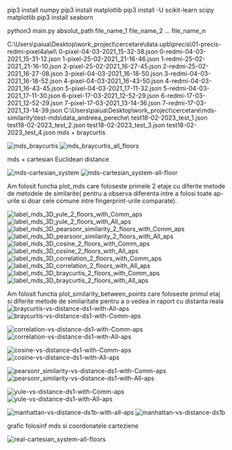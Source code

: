 pip3 install numpy
pip3 install matplotlib
pip3 install -U scikit-learn scipy matplotlib
pip3 install seaborn

python3 main.py absolut_path file_name_1 file_name_2 ... file_name_n

C:\Users\paiua\Desktop\work_project\cercetare\data.upb\precis\01-precis-redmi-pixel4a\wl\ 0-pixel-04-03-2021_15-32-38.json 0-redmi-04-03-2021_15-31-12.json 1-pixel-25-02-2021_21-16-46.json 1-redmi-25-02-2021_21-16-10.json 2-pixel-25-02-2021_16-27-45.json 2-redmi-25-02-2021_16-27-08.json 3-pixel-04-03-2021_16-18-50.json 3-redmi-04-03-2021_16-18-52.json 4-pixel-04-03-2021_16-43-50.json 4-redmi-04-03-2021_16-43-45.json 5-pixel-04-03-2021_17-11-32.json 5-redmi-04-03-2021_17-11-30.json 6-pixel-17-03-2021_12-52-29.json 6-redmi-17-03-2021_12-52-29.json 7-pixel-17-03-2021_13-14-36.json 7-redmi-17-03-2021_13-14-39.json
C:\Users\paiua\Desktop\work_project\cercetare\mds-similarity\test-mds\data_andreea_pereche\ test18-02-2023_test_1.json test18-02-2023_test_2.json test18-02-2023_test_3.json test18-02-2023_test_4.json
mds + braycurtis

![mds_braycurtis](https://github.com/AndreeaPaiu/mds-similarity/assets/43491777/6f572f0a-fbf0-4f04-b615-0e211ac642a1)
![mds_braycurtis_all_floors](https://github.com/AndreeaPaiu/mds-similarity/assets/43491777/d325b6e1-7818-4a88-b288-f053eabe6dbf)

mds + cartesian Euclidean distance

![mds-cartesian_system](https://github.com/AndreeaPaiu/mds-similarity/assets/43491777/03940ae6-04a8-4f97-8f68-e3d504af440e)
![mds-cartesian_system-all-floor](https://github.com/AndreeaPaiu/mds-similarity/assets/43491777/4743ea7a-a61a-426b-b74d-30fe0735f4f8)

Am folosit functia plot_mds care foloseste primele 2 etaje cu diferite metode de metodele de similarite( pentru a observa diferenta intre a folosi toate ap-urile si doar cele comune intre fingerprint-urile comparate). 

![label_mds_3D_yule_2_floors_with_Comm_aps](https://github.com/AndreeaPaiu/mds-similarity/assets/43491777/d7e859df-4b63-482f-b76e-d5a0fb8cb767)
![label_mds_3D_yule_2_floors_with_All_aps](https://github.com/AndreeaPaiu/mds-similarity/assets/43491777/547cd0e4-ce2d-4fd2-98ea-1c4d6ea2c026)
![label_mds_3D_pearsonr_similarity_2_floors_with_Comm_aps](https://github.com/AndreeaPaiu/mds-similarity/assets/43491777/428691b2-08ff-41cb-a283-d00fecfc85d7)
![label_mds_3D_pearsonr_similarity_2_floors_with_All_aps](https://github.com/AndreeaPaiu/mds-similarity/assets/43491777/05faae51-bfb9-49f7-b023-d6dc732914ab)
![label_mds_3D_cosine_2_floors_with_Comm_aps](https://github.com/AndreeaPaiu/mds-similarity/assets/43491777/e0096736-b474-45f0-9d77-50bf3977cfa7)
![label_mds_3D_cosine_2_floors_with_All_aps](https://github.com/AndreeaPaiu/mds-similarity/assets/43491777/9be36bb7-e7ca-45cc-b3a3-010730831843)
![label_mds_3D_correlation_2_floors_with_Comm_aps](https://github.com/AndreeaPaiu/mds-similarity/assets/43491777/ce25f4d4-b9ae-42f5-8c21-b9481a4c5c15)
![label_mds_3D_correlation_2_floors_with_All_aps](https://github.com/AndreeaPaiu/mds-similarity/assets/43491777/2702f027-8cfe-4a43-b80c-57d79f3e9849)
![label_mds_3D_braycurtis_2_floors_with_Comm_aps](https://github.com/AndreeaPaiu/mds-similarity/assets/43491777/951a6626-8b5e-4d26-b834-75ba99fe6935)
![label_mds_3D_braycurtis_2_floors_with_All_aps](https://github.com/AndreeaPaiu/mds-similarity/assets/43491777/7ec56112-e551-4ff0-b0d0-ce4a1e3ebc62)

Am folosit functia plot_similarity_between_points care foloseste primul etaj si diferite metode de similaritate pentru a o vedea in raport cu distanta reala
![braycurtis-vs-distance-ds1-with-All-aps](https://github.com/AndreeaPaiu/mds-similarity/assets/43491777/a2eee75b-535c-4ae2-92a0-3acd9c7a29ea)
![braycurtis-vs-distance-ds1-with-Comm-aps](https://github.com/AndreeaPaiu/mds-similarity/assets/43491777/56651aad-1b9c-42ef-9ca4-87cdb3b55843)

![correlation-vs-distance-ds1-with-Comm-aps](https://github.com/AndreeaPaiu/mds-similarity/assets/43491777/fd26b4ba-9d37-4f47-9560-21977c5e2853)
![correlation-vs-distance-ds1-with-All-aps](https://github.com/AndreeaPaiu/mds-similarity/assets/43491777/9759aa6f-ec44-4835-89bb-1dd000e56479)

![cosine-vs-distance-ds1-with-Comm-aps](https://github.com/AndreeaPaiu/mds-similarity/assets/43491777/2705d687-9c7f-4909-bb1f-847b5b66538c)
![cosine-vs-distance-ds1-with-All-aps](https://github.com/AndreeaPaiu/mds-similarity/assets/43491777/46e1182c-3442-476f-89be-35fe0266c012)

![pearsonr_similarity-vs-distance-ds1-with-Comm-aps](https://github.com/AndreeaPaiu/mds-similarity/assets/43491777/dc94ebfa-f77a-49f1-a4ec-ea7ff27b8a3c)
![pearsonr_similarity-vs-distance-ds1-with-All-aps](https://github.com/AndreeaPaiu/mds-similarity/assets/43491777/af4d6b8a-66d2-4997-960c-b1fb86844a01)

![yule-vs-distance-ds1-with-Comm-aps](https://github.com/AndreeaPaiu/mds-similarity/assets/43491777/481863e1-ef18-40d8-98bb-00cc44d023e1)
![yule-vs-distance-ds1-with-All-aps](https://github.com/AndreeaPaiu/mds-similarity/assets/43491777/75b10fa2-a694-42f6-a53d-650ceb934bd0)

![manhattan-vs-distance-ds1b-with-all-aps](https://github.com/AndreeaPaiu/mds-similarity/assets/43491777/5cfe3fbb-5d52-452e-b885-b4732f6bb318)
![manhattan-vs-distance-ds1b](https://github.com/AndreeaPaiu/mds-similarity/assets/43491777/dfcd2586-0965-4169-85b8-f910afabc823)

grafic folosinf mds si coordonatele carteziene

![real-cartesian_system-all-floors](https://github.com/AndreeaPaiu/mds-similarity/assets/43491777/eccf0ea5-9951-4d1e-9ac5-fa24d4b748a0)
